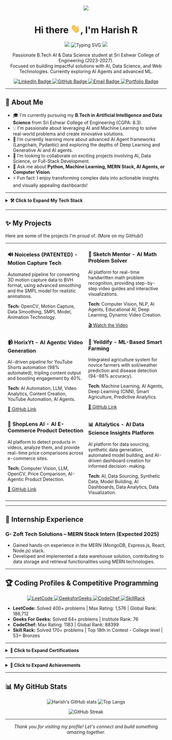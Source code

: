 <div id="header" align="center">
  <img src="https://user-images.githubusercontent.com/74038190/229223263-cf2e4b07-2615-4f87-9c38-e37600f8381a.gif" width="100"/>
 
  <h1>
    Hi there <img src="https://raw.githubusercontent.com/ABSphreak/ABSphreak/master/gifs/Hi.gif" width="30px"/>, I'm Harish R
  </h1>
  
  <img src="https://user-images.githubusercontent.com/74038190/212284087-bbe7e430-757e-4901-90bf-4cd2ce3e1852.gif" width="100"/>
  <img src="https://readme-typing-svg.demolab.com?font=Poppins&size=22&pause=1000&color=19A7CE&center=true&width=500&lines=AI+%26+Data+Science+Enthusiast;AGI+Enthusiast;AI+Developer;Passionate+Entrepreneur;MERN+Stack+Developer;Tech+Innovator;Problem+Solver" alt="Typing SVG" />
<img src="https://user-images.githubusercontent.com/74038190/212284087-bbe7e430-757e-4901-90bf-4cd2ce3e1852.gif" width="100"/>

  <p align="center">
    Passionate B.Tech AI & Data Science student at Sri Eshwar College of Engineering (2023-2027). <br />
    Focused on building impactful solutions with AI, Data Science, and Web Technologies. Currently exploring AI Agents and advanced ML.
  </p>

  <div id="social-badges" align="center">
    <a href="https://www.linkedin.com/in/harish-r-12372b28b/" target="_blank">
      <img src="https://img.shields.io/badge/LinkedIn-0077B5?style=for-the-badge&logo=linkedin&logoColor=white" alt="LinkedIn Badge"/>
    </a>
    <a href="https://github.com/Harish24-10-2005" target="_blank">
      <img src="https://img.shields.io/badge/GitHub-181717?style=for-the-badge&logo=github&logoColor=white" alt="GitHub Badge"/>
    </a>
    <a href="mailto:harish.r2023ai-ds@sece.ac.in">
      <img src="https://img.shields.io/badge/Email-D14836?style=for-the-badge&logo=gmail&logoColor=white" alt="Email Badge"/>
    </a>
    <a href="https://harishravikumar.netlify.app/" target="_blank"> 
      <img src="https://img.shields.io/badge/Portfolio-FF5722?style=for-the-badge&logo=briefcase&logoColor=white" alt="Portfolio Badge"/>
    </a>
  </div>
</div>

---

## 🚀 About Me

* 🎓 I'm currently pursuing my **B.Tech in Artificial Intelligence and Data Science** from Sri Eshwar College of Engineering (CGPA: 8.3).
* 💡 I'm passionate about leveraging AI and Machine Learning to solve real-world problems and create innovative solutions.
* 🌱 I’m currently learning more about advanced AI Agent frameworks (Langchain, Pydantic) and exploring the depths of Deep Learning and Generative Ai and AI agents.
* 👯 I’m looking to collaborate on exciting projects involving AI, Data Science, or Full-Stack Development.
* 💬 Ask me about **Python, Machine Learning, MERN Stack, AI Agents, or Computer Vision**.
* ⚡ Fun fact: I enjoy transforming complex data into actionable insights and visually appealing dashboards!

---

<details>
<summary><strong>🛠️ Click to Expand My Tech Stack</strong></summary>
<br> <p align="center">
  <a href="https://skillicons.dev">
    <img src="https://skillicons.dev/icons?i=c,cpp,py,java,html,js,react,nodejs,express,fastapi,mysql,mongodb,postgres,supabase,pytorch,vscode,blender,github,git,figma&perline=10" alt="Skills Icons"/>
  </a>
</p>

**Programming Languages:**
* C, C++, Python, Java

**Core Concepts:**
* Data Structures & Algorithms, DBMS, Object Oriented Programming, Deep Learning, AI Agents

**Web Technologies:**
* HTML, JavaScript, React, Node.js, Express.js

**Backend Tech Stack:**
* FastAPI

**Databases:**
* MySQL, MongoDB, PostgreSQL (basics)
* **Vector Database:** Supabase
* RAG basics

**Data Science & ML Tech Stacks:**
* Pandas, NumPy, Matplotlib, Pyspark, PyTorch, Supervised ML, Transformers Concepts, Seaborn, Power BI, Tableau (basic) 
  *(Note: Icons for Pandas, NumPy, Matplotlib, Pyspark, Seaborn, Power BI, Tableau may not be available in the image above)*

**AI Agent Frameworks:**
* Pydantic, Langchain (basics) 
  *(Note: Icon for Langchain may not be available in the image above)*

**Protocols:**
* A2A & MCP Servers

**Tools:**
* VSCode, Canva, Excel, PowerPoint, Jupyter Notebook, Blender, GitHub, Git, Figma
<br> </details>

---

## ✨ My Projects

Here are some of the projects I'm proud of. (More on my GitHub!)

<table width="100%">
  <tr>
    <td width="50%" valign="top">
      <h3>🔊 Noiceless (PATENTED) - Motion Capture Tech</h3>
      <p>Automated pipeline for converting 3D motion capture data to BVH format, using advanced smoothing and the SMPL model for realistic animations.</p>
      <p><strong>Tech:</strong> OpenCV, Motion Capture, Data Smoothing, SMPL Model, Animation Technology.</p>
    </td>
    <td width="50%" valign="top">
      <h3>🧠 Sketch Mentor - AI Math Problem Solver</h3>
      <p>AI platform for real-time handwritten math problem recognition, providing step-by-step video guides and interactive visualizations.</p>
      <p><strong>Tech:</strong> Computer Vision, NLP, AI Agents, Educational AI, Deep Learning, Dynamic Video Creation.</p>
      <a href="https://www.youtube.com/watch?feature=shared&v=qdQFVhxujs0" target="_blank">🎬 Watch the Video</a> 
    </td>
  </tr>
  <tr>
    <td width="50%" valign="top">
      <h3>📹 HorixYt - AI Agentic Video Generation</h3>
      <p>AI-driven pipeline for YouTube Shorts automation (98% automated), tripling content output and boosting engagement by 40%.</p>
      <p><strong>Tech:</strong> AI Automation, LLM, Video Analytics, Content Creation, YouTube Automation, AI Agents.</p>
      <a href="https://github.com/Harish24-10-2005/YouTube_Shorts_Automation" target="_blank">🔗 GitHub Link</a>
    </td>
    <td width="50%" valign="top">
      <h3>🌾 Yeildify - ML-Based Smart Farming</h3>
      <p>Integrated agriculture system for novice farmers with soil/weather prediction and disease detection (94-98% accuracy).</p>
      <p><strong>Tech:</strong> Machine Learning, AI Agents, Deep Learning (CNN), Smart Agriculture, Predictive Analytics.</p>
      <a href="https://github.com/Harish24-10-2005/Yieldify" target="_blank">🔗 GitHub Link</a>
    </td>
  </tr>
  <tr>
    <td width="50%" valign="top">
      <h3>🛒 ShopLens AI - AI E-Commerce Product Detection</h3>
      <p>AI platform to detect products in videos, analyze them, and provide real-time price comparisons across e-commerce sites.</p>
      <p><strong>Tech:</strong> Computer Vision, LLM, OpenCV, Price Comparison, AI-Agentic Product Detection.</p>
      <a href="https://github.com/Harish24-10-2005/ShopLens-" target="_blank">🔗 GitHub Link</a>
    </td>
    <td width="50%" valign="top">
      <h3>📊 AItalytics - AI Data Science Insights Platform</h3>
      <p>AI platform for data sourcing, synthetic data generation, automated model building, and AI-driven dashboard creation for informed decision-making.</p>
      <p><strong>Tech:</strong> AI, Data Sourcing, Synthetic Data, Model Building, AI Dashboards, Data Analytics, Data Visualization.</p>
      </td>
  </tr>
</table>

---

## 💼 Internship Experience

### G- Zoft Tech Solutions – MERN Stack Intern (Expected 2025)
* Gained hands-on experience in the MERN (MongoDB, Express.js, React, Node.js) stack.
* Developed and implemented a data warehouse solution, contributing to data storage and retrieval functionalities using MERN technologies.

---

## 🏆 Coding Profiles & Competitive Programming

<p align="center">
  <a href="https://leetcode.com/u/harishravikumar2005/" target="_blank">
    <img src="https://img.shields.io/badge/LeetCode-FFA116?style=for-the-badge&logo=leetcode&logoColor=black&label=LeetCode&message=400%2B+Problems" alt="LeetCode"/>
  </a>
  <a href="https://www.geeksforgeeks.org/user/harishr2aofi/" target="_blank">
    <img src="https://img.shields.io/badge/GeeksforGeeks-298D46?style=for-the-badge&logo=geeksforgeeks&logoColor=white&label=GFG&message=64%2B+Problems" alt="GeeksforGeeks"/>
  </a>
  <a href="https://www.codechef.com/users/harishr2005" target="_blank">
    <img src="https://img.shields.io/badge/CodeChef-5B4638?style=for-the-badge&logo=codechef&logoColor=white&label=CodeChef&message=1183+Rating" alt="CodeChef"/>
  </a>
  <a href="https://www.skillrack.com/faces/resume.xhtml?id=483833&key=41f6d170fe24aa40df0de65a6ea882d3a958a7eb" target="_blank">
    <img src="https://img.shields.io/badge/SkillRack-1A73E8?style=for-the-badge&logo=googlecolab&logoColor=white&label=SkillRack&message=170%2B+Problems" alt="SkillRack"/> 
  </a>
</p>

* **LeetCode:** Solved 400+ problems | Max Rating: 1,576 | Global Rank: 186,712
* **Geeks For Geeks:** Solved 64+ problems | Institute Rank: 76
* **CodeChef:** Max Rating: 1183 | Global Rank: 88399
* **Skill Rack:** Solved 170+ problems | Top 18th in Contest - College level | 53+ Bronzes

---

<details>
<summary><strong>📜 Click to Expand Certifications</strong></summary>
<br>

* Programming in Python for Data Science | **IBM (2024)**
* Introduction to Artificial Intelligence | **IBM in Coursera (2024)**
* Supervised Machine Learning: Regression and Classification | **Stanford & DeepLearning.AI (2024)**
* Advanced Learning Algorithms | **Stanford & DeepLearning.AI (2024)**
* Data Structures and Algorithms | **Udemy (2024)**
* Programming in C | **NPTEL (2024)**
<br>
</details>

---

<details>
<summary><strong>🎉 Click to Expand Achievements</strong></summary>
<br>

* 🥇 **1st Place** in Creatathon (Solo)
* 🥇 **1st Place** in Electra code Debugging (Solo)
* 🥇 **1st Place** in Code Fiesta
* 🥇 **1st Place** in Python Project Expo (Solo)
* 🥇 **1st Place** in Mini Project Expo
<br>
</details>

---

## 📊 My GitHub Stats

<p align="center">
  <img src="https://github-readme-stats.vercel.app/api?username=Harish24-10-2005&show_icons=true&theme=radical&rank_icon=github&hide_border=true" alt="Harish's GitHub stats" />
  <img src="https://github-readme-stats.vercel.app/api/top-langs/?username=Harish24-10-2005&layout=compact&theme=radical&hide_border=true" alt="Top Langs" />
</p>
<p align="center">
  <img src="https://github-readme-streak-stats.herokuapp.com/?user=Harish24-10-2005&theme=radical&hide_border=true" alt="GitHub Streak" />
</p>

---

<p align="center">
  <em>Thank you for visiting my profile! Let's connect and build something amazing together.</em>
</p>
